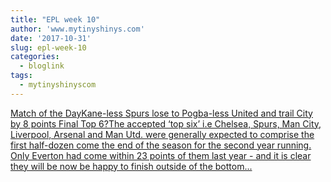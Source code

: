 ```yaml
---
title: "EPL week 10"
author: 'www.mytinyshinys.com'
date: '2017-10-31'
slug: epl-week-10
categories:
  - bloglink
tags:
  - mytinyshinyscom
---
```


[Match of the DayKane-less Spurs lose to Pogba-less United and trail City by 8 points Final Top 6?The accepted ‘top six’ i.e Chelsea, Spurs, Man City, Liverpool, Arsenal and Man Utd. were generally expected to comprise the first half-dozen come the end of the season for the second year running. Only Everton had come within 23 points of them last year - and it is clear they will be now be happy to finish outside of the bottom...<click to read more>](https://www.mytinyshinys.com/2017/10/31/epl-week-10/)

